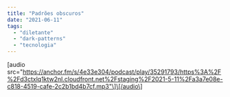 ```yaml
---
title: "Padrões obscuros"
date: "2021-06-11"
tags: 
  - "diletante"
  - "dark-patterns"
  - "tecnologia"
---
```


\[audio src="https://anchor.fm/s/4e33e304/podcast/play/35291793/https%3A%2F%2Fd3ctxlq1ktw2nl.cloudfront.net%2Fstaging%2F2021-5-11%2Fa3a7e08e-c818-4519-cafe-2c2b1bd4b7cf.mp3"\]\[/audio\]
